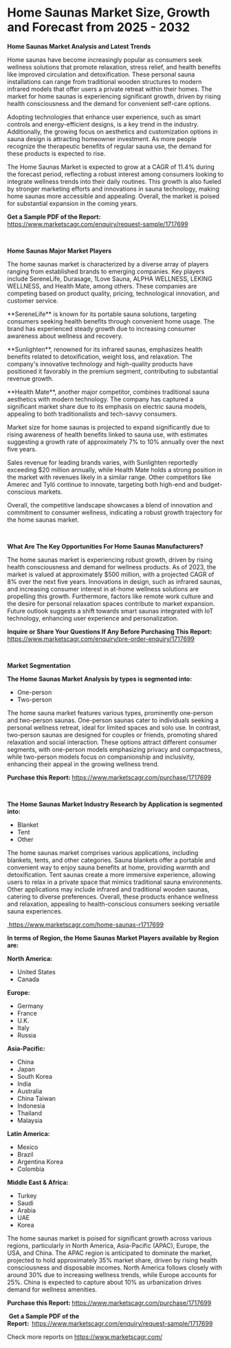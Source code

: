 <p><h1>Home Saunas Market Size, Growth and Forecast from 2025 - 2032</h1></p><p><strong>Home Saunas Market Analysis and Latest Trends</strong></p>
<p><p>Home saunas have become increasingly popular as consumers seek wellness solutions that promote relaxation, stress relief, and health benefits like improved circulation and detoxification. These personal sauna installations can range from traditional wooden structures to modern infrared models that offer users a private retreat within their homes. The market for home saunas is experiencing significant growth, driven by rising health consciousness and the demand for convenient self-care options. </p><p>Adopting technologies that enhance user experience, such as smart controls and energy-efficient designs, is a key trend in the industry. Additionally, the growing focus on aesthetics and customization options in sauna design is attracting homeowner investment. As more people recognize the therapeutic benefits of regular sauna use, the demand for these products is expected to rise. </p><p>The Home Saunas Market is expected to grow at a CAGR of 11.4% during the forecast period, reflecting a robust interest among consumers looking to integrate wellness trends into their daily routines. This growth is also fueled by stronger marketing efforts and innovations in sauna technology, making home saunas more accessible and appealing. Overall, the market is poised for substantial expansion in the coming years.</p></p>
<p><strong>Get a Sample PDF of the Report:&nbsp;</strong> <a href="https://www.marketscagr.com/enquiry/request-sample/1717699?utm_campaign=1886&utm_medium=2&utm_source=Github&utm_content=ia&utm_term=07022025&utm_id=home-saunas">https://www.marketscagr.com/enquiry/request-sample/1717699</a></p>
<p>&nbsp;</p>
<p><strong>Home Saunas Major Market Players</strong></p>
<p><p>The home saunas market is characterized by a diverse array of players ranging from established brands to emerging companies. Key players include SereneLife, Durasage, 1Love Sauna, ALPHA WELLNESS, LEKING WELLNESS, and Health Mate, among others. These companies are competing based on product quality, pricing, technological innovation, and customer service.</p><p>**SereneLife** is known for its portable sauna solutions, targeting consumers seeking health benefits through convenient home usage. The brand has experienced steady growth due to increasing consumer awareness about wellness and recovery. </p><p>**Sunlighten**, renowned for its infrared saunas, emphasizes health benefits related to detoxification, weight loss, and relaxation. The company's innovative technology and high-quality products have positioned it favorably in the premium segment, contributing to substantial revenue growth.</p><p>**Health Mate**, another major competitor, combines traditional sauna aesthetics with modern technology. The company has captured a significant market share due to its emphasis on electric sauna models, appealing to both traditionalists and tech-savvy consumers.</p><p>Market size for home saunas is projected to expand significantly due to rising awareness of health benefits linked to sauna use, with estimates suggesting a growth rate of approximately 7% to 10% annually over the next five years. </p><p>Sales revenue for leading brands varies, with Sunlighten reportedly exceeding $20 million annually, while Health Mate holds a strong position in the market with revenues likely in a similar range. Other competitors like Amerec and Tylö continue to innovate, targeting both high-end and budget-conscious markets.</p><p>Overall, the competitive landscape showcases a blend of innovation and commitment to consumer wellness, indicating a robust growth trajectory for the home saunas market.</p></p>
<p>&nbsp;</p>
<p><strong>What Are The Key Opportunities For Home Saunas Manufacturers?</strong></p>
<p><p>The home saunas market is experiencing robust growth, driven by rising health consciousness and demand for wellness products. As of 2023, the market is valued at approximately $500 million, with a projected CAGR of 8% over the next five years. Innovations in design, such as infrared saunas, and increasing consumer interest in at-home wellness solutions are propelling this growth. Furthermore, factors like remote work culture and the desire for personal relaxation spaces contribute to market expansion. Future outlook suggests a shift towards smart saunas integrated with IoT technology, enhancing user experience and personalization.</p></p>
<p><strong>Inquire or Share Your Questions If Any Before Purchasing This Report:</strong> <a href="https://www.marketscagr.com/enquiry/pre-order-enquiry/1717699?utm_campaign=1886&utm_medium=2&utm_source=Github&utm_content=ia&utm_term=07022025&utm_id=home-saunas">https://www.marketscagr.com/enquiry/pre-order-enquiry/1717699</a></p>
<p>&nbsp;</p>
<p><strong>Market Segmentation</strong></p>
<p><strong>The Home Saunas Market Analysis by types is segmented into:</strong></p>
<p><ul><li>One-person</li><li>Two-person</li></ul></p>
<p><p>The home sauna market features various types, prominently one-person and two-person saunas. One-person saunas cater to individuals seeking a personal wellness retreat, ideal for limited spaces and solo use. In contrast, two-person saunas are designed for couples or friends, promoting shared relaxation and social interaction. These options attract different consumer segments, with one-person models emphasizing privacy and compactness, while two-person models focus on companionship and inclusivity, enhancing their appeal in the growing wellness trend.</p></p>
<p><strong>Purchase this Report:&nbsp;</strong><a href="https://www.marketscagr.com/purchase/1717699?utm_campaign=1886&utm_medium=2&utm_source=Github&utm_content=ia&utm_term=07022025&utm_id=home-saunas">https://www.marketscagr.com/purchase/1717699</a></p>
<p>&nbsp;</p>
<p><strong>The Home Saunas Market Industry Research by Application is segmented into:</strong></p>
<p><ul><li>Blanket</li><li>Tent</li><li>Other</li></ul></p>
<p><p>The home saunas market comprises various applications, including blankets, tents, and other categories. Sauna blankets offer a portable and convenient way to enjoy sauna benefits at home, providing warmth and detoxification. Tent saunas create a more immersive experience, allowing users to relax in a private space that mimics traditional sauna environments. Other applications may include infrared and traditional wooden saunas, catering to diverse preferences. Overall, these products enhance wellness and relaxation, appealing to health-conscious consumers seeking versatile sauna experiences.</p></p>
<p><a href="https://www.marketscagr.com/home-saunas-r1717699?utm_campaign=1886&utm_medium=2&utm_source=Github&utm_content=ia&utm_term=07022025&utm_id=home-saunas">&nbsp;https://www.marketscagr.com/home-saunas-r1717699</a></p>
<p><strong>In terms of Region, the Home Saunas Market Players available by Region are:</strong></p>
<p>
    <p> <strong> North America: </strong>
        <ul>
            <li>United States</li>
            <li>Canada</li>
        </ul>
        </p> 
    <p> <strong> Europe: </strong>
        <ul>
            <li>Germany</li>
            <li>France</li>
            <li>U.K.</li>
            <li>Italy</li>
            <li>Russia</li>
        </ul>
        </p> 
    <p> <strong> Asia-Pacific: </strong>
        <ul>
            <li>China</li>
            <li>Japan</li>
            <li>South Korea</li>
            <li>India</li>
            <li>Australia</li>
            <li>China Taiwan</li>
            <li>Indonesia</li>
            <li>Thailand</li>
            <li>Malaysia</li>
        </ul>
        </p> 
    <p> <strong> Latin America: </strong>
        <ul>
            <li>Mexico</li>
            <li>Brazil</li>
            <li>Argentina Korea</li>
            <li>Colombia</li>
        </ul>
        </p> 
    <p> <strong> Middle East & Africa: </strong>
        <ul>
            <li>Turkey</li>
            <li>Saudi</li>
            <li>Arabia</li>
            <li>UAE</li>
            <li>Korea</li>
        </ul>
    </p>
    </p>
<p><p>The home saunas market is poised for significant growth across various regions, particularly in North America, Asia-Pacific (APAC), Europe, the USA, and China. The APAC region is anticipated to dominate the market, projected to hold approximately 35% market share, driven by rising health consciousness and disposable incomes. North America follows closely with around 30% due to increasing wellness trends, while Europe accounts for 25%. China is expected to capture about 10% as urbanization drives demand for wellness amenities.</p></p>
<p><strong>Purchase this Report: </strong><a href="https://www.marketscagr.com/purchase/1717699?utm_campaign=1886&utm_medium=2&utm_source=Github&utm_content=ia&utm_term=07022025&utm_id=home-saunas">https://www.marketscagr.com/purchase/1717699</a></p>
<p>&nbsp;<strong>Get a Sample PDF of the Report:&nbsp;&nbsp;</strong><a href="https://www.marketscagr.com/enquiry/request-sample/1717699?utm_campaign=1886&utm_medium=2&utm_source=Github&utm_content=ia&utm_term=07022025&utm_id=home-saunas">https://www.marketscagr.com/enquiry/request-sample/1717699</a></p>
<p><strong></strong></p>
<p>Check more reports on <a href="https://www.marketscagr.com/?utm_campaign=1886&utm_medium=2&utm_source=Github&utm_content=ia&utm_term=07022025&utm_id=home-saunas">https://www.marketscagr.com/</a></p>
